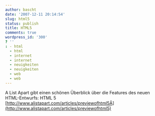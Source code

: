 ```yaml
---
author: bascht
date: '2007-12-11 20:14:54'
slug: html5
status: publish
title: HTML5
comments: true
wordpress_id: '300'
? ''
: - html
  - html
  - internet
  - internet
  - neuigkeiten
  - neuigkeiten
  - web
  - web
---
```


A List Apart gibt einen schönen Überblick über die Features des
neuen HTML-Entwurfs: HTML 5
[http://www.alistapart.com/articles/previewofhtml5Â](http://www.alistapart.com/articles/previewofhtml5)


